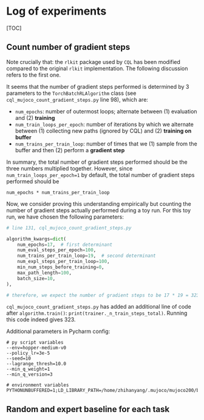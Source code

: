 # Log of experiments

[TOC]

## Count number of gradient steps

Note crucially that: the `rlkit` package used by `CQL` has been modified compared to the original `rlkit` implementation. The following discussion refers to the first one.

It seems that the number of gradient steps performed is determined by 3 parameters to the `TorchBatchRLAlgorithm` class (see `cql_mujoco_count_gradient_steps.py` line 98), which are:

- `num_epochs`: number of outermost loops; alternate between (1) evaluation and (2) **training**
- `num_train_loops_per_epoch`: number of iterations by which we alternate between (1) collecting new paths (ignored by CQL) and (2) **training on buffer**
- `num_trains_per_train_loop`: number of times that we (1) sample from the buffer and then (2) perform a **gradient step**

In summary, the total number of gradient steps performed should be the three numbers multiplied together. However, since `num_train_loops_per_epoch=1` by default, the total number of gradient steps performed should be 

```
num_epochs * num_trains_per_train_loop
```

Now, we consider proving this understanding empirically but counting the number of gradient steps actually performed during a toy run. For this toy run, we have chosen the following parameters:

```python
# line 131, cql_mujoco_count_gradient_steps.py

algorithm_kwargs=dict(
	num_epochs=17,  # first determinant
	num_eval_steps_per_epoch=100,
	num_trains_per_train_loop=19,  # second determinant
	num_expl_steps_per_train_loop=100,
	min_num_steps_before_training=0,
	max_path_length=100,
	batch_size=10,
),

# therefore, we expect the number of gradient steps to be 17 * 19 = 323
```

`cql_mujoco_count_gradient_steps.py` has added an additional line of code after `algorithm.train()`: `print(trainer._n_train_steps_total)`. Running this code indeed gives 323.

Additional parameters in Pycharm config:

```
# py script variables
--env=hopper-medium-v0
--policy_lr=3e-5
--seed=10
--lagrange_thresh=10.0
--min_q_weight=1
--min_q_version=3

# environment variables
PYTHONUNBUFFERED=1;LD_LIBRARY_PATH=/home/zhihanyang/.mujoco/mujoco200/bin
```

## Random and expert baseline for each task



